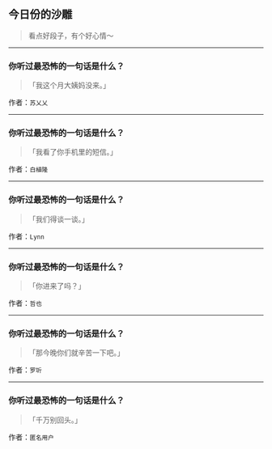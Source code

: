 ## 今日份的沙雕

> 看点好段子，有个好心情～


 
---

### 你听过最恐怖的一句话是什么？

> 「我这个月大姨妈没来。」


作者：`苏乂乂`

---

### 你听过最恐怖的一句话是什么？

> 「我看了你手机里的短信。」


作者：`白植隆`

---

### 你听过最恐怖的一句话是什么？

> 「我们得谈一谈。」


作者：`Lynn`

---

### 你听过最恐怖的一句话是什么？

> 「你进来了吗？」


作者：`哲也`

---

### 你听过最恐怖的一句话是什么？

> 「那今晚你们就辛苦一下吧。」


作者：`罗圻`

---

### 你听过最恐怖的一句话是什么？

> 「千万别回头。」


作者：`匿名用户`